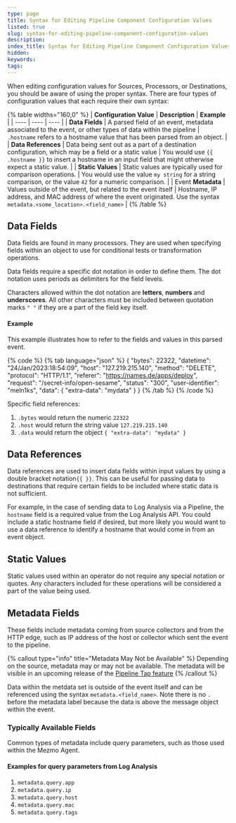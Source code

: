 ```yaml
---
type: page
title: Syntax for Editing Pipeline Component Configuration Values
listed: true
slug: syntax-for-editing-pipeline-component-configuration-values
description: 
index_title: Syntax for Editing Pipeline Component Configuration Values
hidden: 
keywords: 
tags: 
---
```


When editing configuration values for Sources, Processors, or Destinations, you should be aware of using the proper syntax. There are four types of configuration values that each require their own syntax:   

{% table widths="160,0" %}
| **Configuration Value** | **Description** | **Example** | 
| ---- | ---- | ---- | 
| **Data Fields** | A parsed field of an event, metadata associated to the event, or other types of data within the pipeline | `.hostname` refers to a hostname value that has been parsed from an object. | 
| **Data References** | Data being sent out as a part of a destination configuration, which may be a field or a static value | You would use `{{ .hostname }}` to insert a hostname in an input field that might otherwise expect a static value. | 
| **Static Values** | Static values are typically used for comparison operations. | You would use the value `my string` for a string comparison, or the value `42` for a numeric comparison. | 
| Event **Metadata** | Values outside of the event, but related to the event itself | Hostname, IP address, and MAC address of where the event originated. Use the syntax `metadata.<some_location>.<field_name>` | 
{% /table %}

## Data Fields

Data fields are found in many processors. They are used when specifying fields within an object to use for conditional tests or transformation operations.

Data fields require a specific dot notation in order to define them. The dot notation uses periods as delimiters for the field levels.

Characters allowed within the dot notation are **letters**, **numbers** and **underscores**. All other characters must be included between quotation marks `" "` if they are a part of the field key itself.

#### Example

This example illustrates how to refer to the fields and values in this parsed event. 

{% code %}
{% tab language="json" %}
{
  "bytes": 22322,
  "datetime": "24/Jan/2023:18:54:09",
  "host": "127.219.215.140",
  "method": "DELETE",
  "protocol": "HTTP/1.1",
  "referer": "https://names.de/apps/deploy",
  "request": "/secret-info/open-sesame",
  "status": "300",
  "user-identifier": "meln1ks",
  "data": {
  	"extra-data": "mydata"
	}
}
{% /tab %}
{% /code %}

Specific field references:

1. `.bytes` would return the numeric `22322`
2. `.host` would return the string value `127.219.215.140`
3. `.data` would return the object `{ "extra-data": "mydata" }`

## Data References

Data references are used to insert data fields within input values by using a double bracket notation`{{ }}`. This can be useful for passing data to destinations that require certain fields to be included where static data is not sufficient.

For example, in the case of sending data to Log Analysis via a Pipeline, the `hostname` field is a required value from the Log Analysis API. You could include a static hostname field if desired, but more likely you would want to use a data reference to identify a hostname that would come in from an event object.

## Static Values

Static values used within an operator do not require any special notation or quotes. Any characters included for these operations will be considered a part of the value being used.

## Metadata Fields

These fields include metadata coming from source collectors and from the HTTP edge, such as IP address of the host or collector which sent the event to the pipeline.

{% callout type="info" title="Metadata May Not be Available" %}
Depending on the source, metadata may or may not be available. The metadata will be visible in an upcoming release of the [Pipeline Tap feature](/telemetry-pipelines/view-pipeline-data)
{% /callout %}

Data within the metdata set is outside of the event itself and can be referenced using the syntax `metadata.<field_name>`. Note there is no `.` before the metadata label because the data is above the message object within the event.

### Typically Available Fields

Common types of metadata include query parameters, such as those used within the Mezmo Agent.

#### Examples for query parameters from Log Analysis

1. `metadata.query.app`
2. `metadata.query.ip`
3. `metadata.query.host`
4. `metadata.query.mac`
5. `metadata.query.tags`